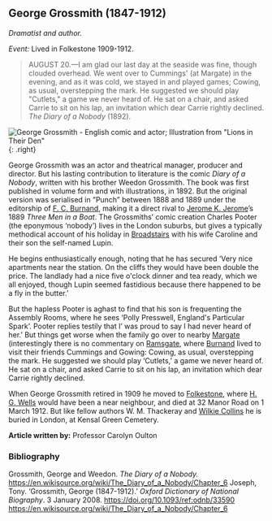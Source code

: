 <param ve-config style="article">

## George Grossmith (1847-1912)

*Dramatist and author.*

*Event:* Lived in Folkestone 1909-1912.

>AUGUST 20.—I am glad our last day at the seaside was fine, though clouded overhead. We went over to Cummings' (at Margate) in the evening, and as it was cold, we stayed in and played games; Cowing, as usual, overstepping the mark. He suggested we should play "Cutlets," a game we never heard of. He sat on a chair, and asked Carrie to sit on his lap, an invitation which dear Carrie rightly declined. _The Diary of a Nobody_ (1892). 

![George Grossmith - English comic and actor; Illustration from "Lions in Their Den"](https://upload.wikimedia.org/wikipedia/commons/0/0d/George_Grossmith_-_English_comic_and_actor_-_Project_Gutenberg_eBook_12223.jpg){: .right}

George Grossmith was an actor and theatrical manager, producer and director. But his lasting contribution to literature is the comic _Diary of a Nobody_, written with his brother Weedon Grossmith. The book was first published in volume form and with illustrations, in 1892. But the original version was serialised in ”Punch” between 1888 and 1889 under the editorship of [F. C. Burnand](19c-burnand-biography), making it a direct rival to [Jerome K. Jerome](19c-jerome-biography)’s 1889 _Three Men in a Boat_. The Grossmiths’ comic creation Charles Pooter (the eponymous ‘nobody’) lives in the London suburbs, but gives a typically methodical account of his holiday in [Broadstairs](/dickens/broadstairs) with his wife Caroline and their son the self-named Lupin.

He begins enthusiastically enough, noting that he has secured ‘Very nice apartments near the station. On the cliffs they would have been double the price. The landlady had a nice five o'clock dinner and tea ready, which we all enjoyed, though Lupin seemed fastidious because there happened to be a fly in the butter.’

But the hapless Pooter is aghast to find that his son is frequenting the Assembly Rooms, where he sees ‘Polly Presswell, England's Particular Spark’. Pooter replies testily that I’ was proud to say I had never heard of her.’ But things get worse when the family go over to nearby [Margate](/dickens/19c-margate) (interestingly there is no commentary on [Ramsgate](/dickens/19c-ramsgate), where [Burnand](19c-burnand-biography) lived to visit their friends Cummings and Gowing:
Cowing, as usual, overstepping the mark. He suggested we should play ‘Cutlets,’ a game we never heard of. He sat on a chair, and asked Carrie to sit on his lap, an invitation which dear Carrie rightly declined.

When George Grossmith retired in 1909 he moved to [Folkestone](/dickens/19c-folkestone), where [H. G. Wells](/20c/20c-wellshg-biography) would have been a near neighbour, and died at 32 Manor Road on 1 March 1912. But like fellow authors W. M. Thackeray and [Wilkie Collins](/19c-collins-biography) he is buried in London, at Kensal Green Cemetery.

**Article written by:** Professor Carolyn Oulton

### Bibliography

Grossmith, George and Weedon. _The Diary of a Nobody._ https://en.wikisource.org/wiki/The_Diary_of_a_Nobody/Chapter_6
Joseph, Tony. ‘Grossmith, George (1847-1912).’ _Oxford Dictionary of National Biography_. 3 January 2008. https://doi.org/10.1093/ref:odnb/33590
https://en.wikisource.org/wiki/The_Diary_of_a_Nobody/Chapter_6
